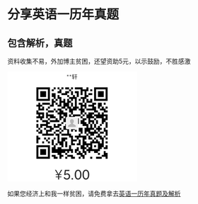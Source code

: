# 分享英语一历年真题

## 包含解析，真题

资料收集不易，外加博主贫困，还望资助5元，以示鼓励，不胜感激

![收款码](https://raw.githubusercontent.com/vencent-skywalker/file_for_download/main/%E6%94%B6%E6%AC%BE%E7%A0%81.png "请用支付宝扫码")

如果您经济上和我一样贫困，请免费拿去[英语一历年真题及解析](https://pan.quark.cn/s/9da014afc661)
